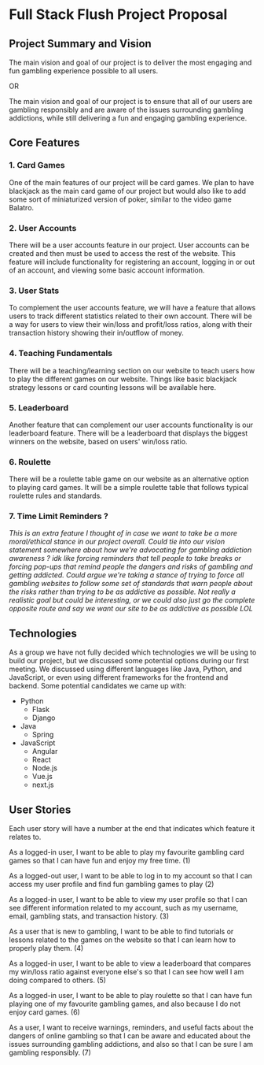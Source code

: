 # Full Stack Flush Project Proposal

## Project Summary and Vision
The main vision and goal of our project is to deliver the most engaging and fun gambling experience possible to all users.

OR

The main vision and goal of our project is to ensure that all of our users are gambling responsibly and are aware of the issues surrounding gambling addictions, while still delivering a fun and engaging gambling experience.

## Core Features
### 1. Card Games
One of the main features of our project will be card games. We plan to have blackjack as the main card game of our project but would also like to add some sort of miniaturized version of poker, similar to the video game Balatro.

### 2. User Accounts
There will be a user accounts feature in our project. User accounts can be created and then must be used to access the rest of the website. This feature will include functionality for registering an account, logging in or out of an account, and viewing some basic account information.

### 3. User Stats
To complement the user accounts feature, we will have a feature that allows users to track different statistics related to their own account. There will be a way for users to view their win/loss and profit/loss ratios, along with their transaction history showing their in/outflow of money.

### 4. Teaching Fundamentals
There will be a teaching/learning section on our website to teach users how to play the different games on our website. Things like basic blackjack strategy lessons or card counting lessons will be available here.

### 5. Leaderboard
Another feature that can complement our user accounts functionality is our leaderboard feature. There will be a leaderboard that displays the biggest winners on the website, based on users' win/loss ratio.

### 6. Roulette
There will be a roulette table game on our website as an alternative option to playing card games. It will be a simple roulette table that follows typical roulette rules and standards.

### 7. Time Limit Reminders ?
*This is an extra feature I thought of in case we want to take be a more moral/ethical stance in our project overall. Could tie into our vision statement somewhere about how we're advocating for gambling addiction awareness ? idk like forcing reminders that tell people to take breaks or forcing pop-ups that remind people the dangers and risks of gambling and getting addicted. Could argue we're taking a stance of trying to force all gambling websites to follow some set of standards that warn people about the risks rather than trying to be as addictive as possible. Not really a realistic goal but could be interesting, or we could also just go the complete opposite route and say we want our site to be as addictive as possible LOL*

## Technologies
As a group we have not fully decided which technologies we will be using to build our project, but we discussed some potential options during our first meeting. We discussed using different languages like Java, Python, and JavaScript, or even using different frameworks for the frontend and backend. Some potential candidates we came up with:
* Python
    * Flask
    * Django
* Java
    * Spring
* JavaScript
    * Angular
    * React
    * Node.js
    * Vue.js
    * next.js

## User Stories
Each user story will have a number at the end that indicates which feature it relates to.

As a logged-in user, I want to be able to play my favourite gambling card games so that I can have fun and enjoy my free time. (1)

As a logged-out user, I want to be able to log in to my account so that I can access my user profile and find fun gambling games to play (2)

As a logged-in user, I want to be able to view my user profile so that I can see different information related to my account, such as my username, email, gambling stats, and transaction history. (3)

As a user that is new to gambling, I want to be able to find tutorials or lessons related to the games on the website so that I can learn how to properly play them. (4)

As a logged-in user, I want to be able to view a leaderboard that compares my win/loss ratio against everyone else's so that I can see how well I am doing compared to others. (5)

As a logged-in user, I want to be able to play roulette so that I can have fun playing one of my favourite gambling games, and also because I do not enjoy card games. (6)

As a user, I want to receive warnings, reminders, and useful facts about the dangers of online gambling so that I can be aware and educated about the issues surrounding gambling addictions, and also so that I can be sure I am gambling responsibly. (7) 
